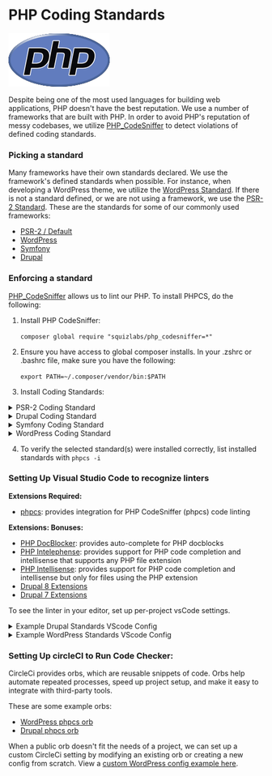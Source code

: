# PHP Coding Standards
![PHP logo](php-logo.png)

Despite being one of the most used languages for building web applications, PHP doesn't have the best reputation. We use a number of frameworks that are built with PHP. In order to avoid PHP's reputation of messy codebases, we utilize [PHP_CodeSniffer][phpcs] to detect violations of defined coding standards.

### Picking a standard
Many frameworks have their own standards declared. We use the framework's defined standards when possible. For instance, when developing a WordPress theme, we utilize the [WordPress Standard][wp]. If there is not a standard defined, or we are not using a framework, we use the [PSR-2 Standard][psr-2]. These are the standards for some of our commonly used frameworks:

- [PSR-2 / Default][psr-2]
- [WordPress][wp]
- [Symfony][symfony]
- [Drupal][drupal]

### Enforcing a standard

[PHP_CodeSniffer][phpcs] allows us to lint our PHP. To install PHPCS, do the following:

1. Install PHP CodeSniffer:

    `composer global require "squizlabs/php_codesniffer=*"`
1. Ensure you have access to global composer installs. In your .zshrc or .bashrc file, make sure you have the following:

    `export PATH=~/.composer/vendor/bin:$PATH`

3. Install Coding Standards:

<details>
  <summary>PSR-2 Coding Standard</summary>
  <p>PSR-2 is installed by default with phpcs</p>
</details>

<details>
  <summary>Drupal Coding Standard</summary>
  <ol>
    <li>Install Drupal Standard
      <pre>composer global update drupal/coder --prefer-source</pre>
    </li>
    <li>Register Drupal standards in PHP Codesniffer
      <pre>composer global require drupal/coder:^8.3.1</pre>
      <pre>composer global require dealerdirect/phpcodesniffer-composer-installer</pre>
    </li>
  </ol>
</details>

<details>
  <summary>Symfony Coding Standard</summary>
  <p>Symfony follows PSR-2 with a few additional standards.</p>
  <ol>
    <li>Install the coding standard as a dependency of your project
      <pre>composer require --dev escapestudios/symfony2-coding-standard:3.x-dev</pre>
    </li>
    <li>Add the coding standard to the PHP_CodeSniffer install path
      <pre>phpcs --config-set installed_paths vendor/escapestudios/symfony2-coding-standard</pre>
    </li>
  </ol>
</details>

<details>
  <summary>WordPress Coding Standard</summary>
  <ol>
    <li>Install WordPress Standard
      <pre>git clone https://github.com/WordPress-Coding-Standards/WordPress-Coding-Standards.git ~/wpcs</pre>
    </li>
    <li>Register WordPress standards in PHP Codesniffer
      <pre>phpcs --config-set installed_paths /Users/<your-user>/wpcs</pre>
    </li>
  </ol>
</details>

4. To verify the selected standard(s) were installed correctly, list installed standards with `phpcs -i`

### Setting Up Visual Studio Code to recognize linters

**Extensions Required:**
- [phpcs][phpcs_vscode]: provides integration for PHP CodeSniffer (phpcs) code linting

**Extensions: Bonuses:**
- [PHP DocBlocker][docblocker]: provides auto-complete for PHP docblocks
- [PHP Intelephense][intelephense]: provides support for PHP code completion and intellisense that supports any PHP file extension
- [PHP Intellisense][intellisense]: provides support for PHP code completion and intellisense but only for files using the PHP extension
- [Drupal 8 Extensions][drupal8]
- [Drupal 7 Extensions][drupal7]

To see the linter in your editor, set up per-project vsCode settings.
<details>
  <summary>Example Drupal Standards VScode Config</summary>

  ```PHP
  {
    "phpcs.enable": true,
    "phpcs.standard": "Drupal",

    /* Editor Suggestions / Optional */
    "breadcrumbs.enabled": true,
    "editor.tabSize": 2,
    "editor.autoIndent": "full",
    "editor.formatOnSave": false,
    "editor.renderWhitespace": "boundary",
    "editor.wordWrapColumn": 80,
    "editor.wordWrap": "off",
    "editor.detectIndentation": true,
    "editor.rulers": [ 80 ],
    "files.associations": {
      "*.inc": "php",
      "*.module": "php",
      "*.install": "php",
      "*.theme": "php",
      "*.tpl.php": "php",
      "*.test": "php",
      "*.php": "php"
    },
    "html.format.enable": true,
    "html.format.wrapLineLength": 80,
    "telemetry.enableTelemetry": false,
  }
  ```
</details>

<details>
  <summary>Example WordPress Standards VScode Config</summary>

  ```PHP
  {
    "phpcs.enable": true,
    "phpcs.standard": "WordPress",

    /* Editor Suggestions / Optional */
    "editor.insertSpaces": false,
    "editor.tabSize": 4,
    "intelephense.files.maxSize": 3200000
  }
  ```
</details>

### Setting Up circleCI to Run Code Checker:

CircleCi provides orbs, which are reusable snippets of code. Orbs help automate repeated processes, speed up project setup, and make it easy to integrate with third-party tools.

These are some example orbs:
- [WordPress phpcs orb][drupal_orb]
- [Drupal phpcs orb][wp_orb]

When a public orb doesn't fit the needs of a project, we can set up a custom CircleCi setting by modifying an existing orb or creating a new config from scratch. View a [custom WordPress config example here][wp_custom].

<!-- Links are defined below to make markdown above more readable -->
[wp]: https://github.com/squizlabs/PHP_CodeSniffer
[phpcs]: https://github.com/squizlabs/PHP_CodeSniffer
[psr-2]: https://www.php-fig.org/psr/psr-2/
[symfony]: https://github.com/djoos/Symfony-coding-standard
[drupal]: https://git.drupalcode.org/project/coder
[drupal_docs]: https://www.drupal.org/docs/8/modules/code-review-module/installing-coder-sniffer#s-register-coder-standards
[phpcs_vscode]: https://marketplace.visualstudio.com/items?itemName=ikappas.phpcs
[docblocker]: https://marketplace.visualstudio.com/items?itemName=neilbrayfield.php-docblocker
[intelephense]: https://marketplace.visualstudio.com/items?itemName=bmewburn.vscode-intelephense-client
[intellisense]: https://marketplace.visualstudio.com/items?itemName=felixfbecker.php-intellisense
[drupal8]: https://www.drupal.org/docs/develop/development-tools/configuring-visual-studio-code#s-drupal-8-recommended-extensions
[drupal7]: https://www.drupal.org/docs/develop/development-tools/configuring-visual-studio-code#s-drupal-7-recommended-extensions
[drupal_orb]: https://circleci.com/orbs/registry/orb/kanopi/ci-tools#usage-phpcs-drupal-simple
[wp_orb]: https://circleci.com/orbs/registry/orb/kanopi/ci-tools#jobs-phpcs-wordpress
[wp_custom]: https://github.com/rfearing/wp-phpcs-docker-circleci-example/blob/master/.circleci/config.yml
